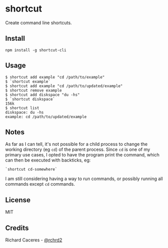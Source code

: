 # shortcut

Create command line shortcuts.


## Install

```
npm install -g shortcut-cli
```


## Usage

```
$ shortcut add example "cd /path/to/example"
$ `shortcut example`
$ shortcut add example "cd /path/to/updated/example"
$ shortcut remove example
$ shortcut add diskspace "du -hs"
$ `shortcut diskspace`
156k
$ shortcut list
diskspace: du -hs
example: cd /path/to/updated/example
```


## Notes

As far as I can tell, it's not possible for a child process to change the working directory (eg `cd`) of the parent process. Since `cd` is one of my primary use cases, I opted to have the program print the command, which can then be executed with backticks, eg:

```
`shortcut cd-somewhere`
```

I am still considering having a way to run commands, or possibly running all commands except `cd` commands.


## License

MIT



## Credits

Richard Caceres - [@rchrd2](https://github.com/rchrd2)
